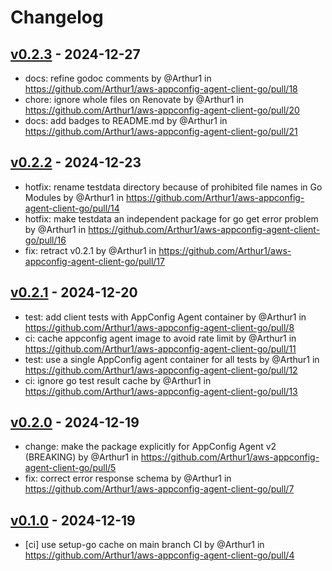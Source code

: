 # Changelog

## [v0.2.3](https://github.com/Arthur1/aws-appconfig-agent-client-go/compare/v0.2.2...v0.2.3) - 2024-12-27
- docs: refine godoc comments by @Arthur1 in https://github.com/Arthur1/aws-appconfig-agent-client-go/pull/18
- chore: ignore whole files on Renovate by @Arthur1 in https://github.com/Arthur1/aws-appconfig-agent-client-go/pull/20
- docs: add badges to README.md by @Arthur1 in https://github.com/Arthur1/aws-appconfig-agent-client-go/pull/21

## [v0.2.2](https://github.com/Arthur1/aws-appconfig-agent-client-go/compare/v0.2.1...v0.2.2) - 2024-12-23
- hotfix: rename testdata directory because of prohibited file names in Go Modules by @Arthur1 in https://github.com/Arthur1/aws-appconfig-agent-client-go/pull/14
- hotfix: make testdata an independent package for go get error problem by @Arthur1 in https://github.com/Arthur1/aws-appconfig-agent-client-go/pull/16
- fix: retract v0.2.1 by @Arthur1 in https://github.com/Arthur1/aws-appconfig-agent-client-go/pull/17

## [v0.2.1](https://github.com/Arthur1/aws-appconfig-agent-client-go/compare/v0.2.0...v0.2.1) - 2024-12-20
- test: add client tests with AppConfig Agent container by @Arthur1 in https://github.com/Arthur1/aws-appconfig-agent-client-go/pull/8
- ci: cache appconfig agent image to avoid rate limit by @Arthur1 in https://github.com/Arthur1/aws-appconfig-agent-client-go/pull/11
- test: use a single AppConfig agent container for all tests by @Arthur1 in https://github.com/Arthur1/aws-appconfig-agent-client-go/pull/12
- ci: ignore go test result cache by @Arthur1 in https://github.com/Arthur1/aws-appconfig-agent-client-go/pull/13

## [v0.2.0](https://github.com/Arthur1/aws-appconfig-agent-client-go/compare/v0.1.0...v0.2.0) - 2024-12-19
- change: make the package explicitly for AppConfig Agent v2 (BREAKING) by @Arthur1 in https://github.com/Arthur1/aws-appconfig-agent-client-go/pull/5
- fix: correct error response schema by @Arthur1 in https://github.com/Arthur1/aws-appconfig-agent-client-go/pull/7

## [v0.1.0](https://github.com/Arthur1/aws-appconfig-agent-client-go/commits/v0.1.0) - 2024-12-19
- [ci] use setup-go cache on main branch CI by @Arthur1 in https://github.com/Arthur1/aws-appconfig-agent-client-go/pull/4
